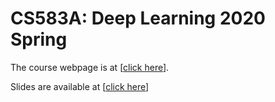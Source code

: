 # CS583A: Deep Learning 2020 Spring

The course webpage is at [[click here](http://wangshusen.github.io/teaching.html)].

Slides are available at [[click here](https://github.com/wangshusen/DeepLearning.git)]